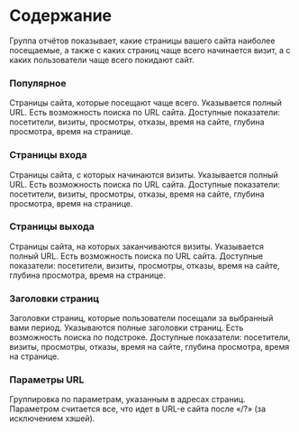 # Содержание

Группа отчётов показывает, какие страницы вашего сайта наиболее посещаемые, а также с каких страниц чаще всего начинается визит, а с каких пользователи чаще всего покидают сайт.

### Популярное

Страницы сайта, которые посещают чаще всего. Указывается полный URL. Есть возможность поиска по URL сайта. Доступные показатели: посетители, визиты, просмотры, отказы, время на сайте, глубина просмотра, время на странице.

### Страницы входа

Страницы сайта, с которых начинаются визиты. Указывается полный URL. Есть возможность поиска по URL сайта. Доступные показатели: посетители, визиты, просмотры, отказы, время на сайте, глубина просмотра, время на странице.

### Страницы выхода

Страницы сайта, на которых заканчиваются визиты. Указывается полный URL. Есть возможность поиска по URL сайта. Доступные показатели: посетители, визиты, просмотры, отказы, время на сайте, глубина просмотра, время на странице.

### Заголовки страниц

Заголовки страниц, которые пользователи посещали за выбранный вами период. Указываются полные заголовки страниц. Есть возможность поиска по подстроке. Доступные показатели: посетители, визиты, просмотры, отказы, время на сайте, глубина просмотра, время на странице.

### Параметры URL

Группировка по параметрам, указанным в адресах страниц. Параметром считается все, что идет в URL-е сайта после «/?» (за исключением хэшей).
